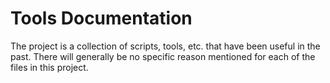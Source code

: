 # Tools Documentation

The project is a collection of scripts, tools, etc. that have been useful in the past. There will
generally be no specific reason mentioned for each of the files in this project.

